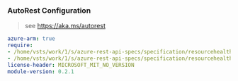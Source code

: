 ### AutoRest Configuration

> see https://aka.ms/autorest

``` yaml
azure-arm: true
require:
- /home/vsts/work/1/s/azure-rest-api-specs/specification/resourcehealth/resource-manager/readme.md
- /home/vsts/work/1/s/azure-rest-api-specs/specification/resourcehealth/resource-manager/readme.go.md
license-header: MICROSOFT_MIT_NO_VERSION
module-version: 0.2.1
```
